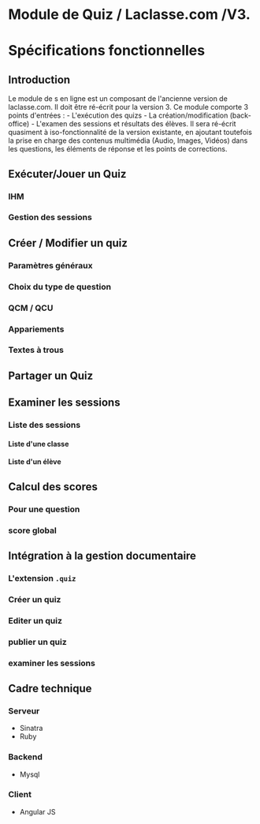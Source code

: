 # Module de Quiz / Laclasse.com /V3.
# Spécifications fonctionnelles

## Introduction
Le module de s en ligne est un composant de l'ancienne version de laclasse.com. Il doit être ré-écrit pour la version 3.
Ce module comporte 3 points d'entrées : 
	- L'exécution des quizs
	- La création/modification (back-office)
	- L'examen des sessions et résultats des élèves.
Il sera ré-écrit quasiment à iso-fonctionnalité de la version existante, en ajoutant toutefois la prise en charge des contenus multimédia (Audio, Images, Vidéos) dans les questions, les éléments de réponse et les points de corrections.

## Exécuter/Jouer un Quiz
### IHM
### Gestion des sessions

## Créer / Modifier un quiz
### Paramètres généraux
### Choix du type de question
### QCM / QCU
### Appariements
### Textes à trous

## Partager un Quiz

## Examiner les sessions
### Liste des sessions
#### Liste d'une classe
#### Liste d'un élève

## Calcul des scores
### Pour une question
### score global

## Intégration à la gestion documentaire
### L'extension `.quiz`
### Créer un quiz
### Editer un quiz
### publier un quiz
### examiner les sessions

## Cadre technique
### Serveur
  - Sinatra
  - Ruby
### Backend
  - Mysql
### Client
  - Angular JS
